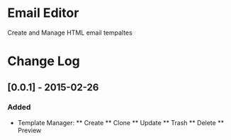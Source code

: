 # Email Editor
Create and Manage HTML email tempaltes

# Change Log
## [0.0.1] - 2015-02-26
### Added
 * Template Manager:
 ** Create
 ** Clone
 ** Update
 ** Trash
 ** Delete
 ** Preview